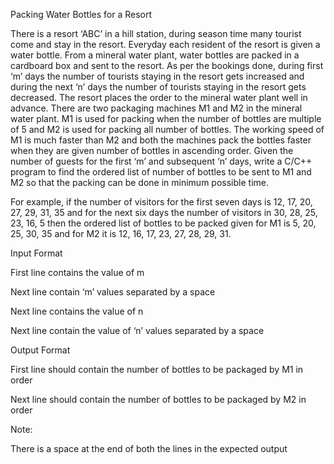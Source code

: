 Packing Water Bottles for a Resort

There is a resort ‘ABC’ in a hill station, during season time many tourist come and stay in the resort. Everyday each resident of the resort is given a water bottle. From a mineral water plant, water bottles are packed in a cardboard box and sent to the resort. As per the bookings done, during first ‘m’ days the number of tourists staying in the resort gets increased and during the next ‘n’ days the number of tourists staying in the resort gets decreased. The resort places the order to the mineral water plant well in advance. There are two packaging machines M1 and M2 in the mineral water plant. M1 is used for packing when the number of bottles are multiple of 5 and M2 is used for packing all number of bottles. The working speed of M1 is much faster than M2 and both the machines pack the bottles faster when they are given number of bottles in ascending order. Given the number of guests for the first ‘m’ and subsequent ‘n’ days, write a C/C++ program to find the ordered list of number of bottles to be sent to M1 and M2 so that the packing can be done in minimum possible time.

For example, if the number of visitors for the first seven days is 12, 17, 20, 27, 29, 31, 35 and for the next six days the number of visitors in 30, 28, 25, 23, 16, 5 then the ordered list of bottles to be packed given for M1 is 5, 20, 25, 30, 35 and for M2 it is 12, 16, 17, 23, 27, 28, 29, 31.

Input Format

First line contains the value of m

Next line contain ‘m’ values separated by a space

Next line contains the value of n

Next line contain the value of ‘n’ values separated by a space

Output Format

First line should contain the number of bottles to be packaged by M1 in order

Next line should contain the number of bottles to be packaged by M2 in order

Note:

There is a space at the end of both the lines in the expected output